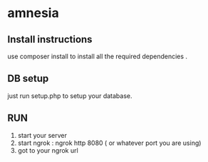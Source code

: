 # amnesia

## Install instructions 

use composer install to install all the required dependencies .

## DB setup

just run setup.php to setup your database.

## RUN

1. start your server 
2. start ngrok  : ngrok http 8080 ( or whatever port you are using)
3. got to your ngrok url 
